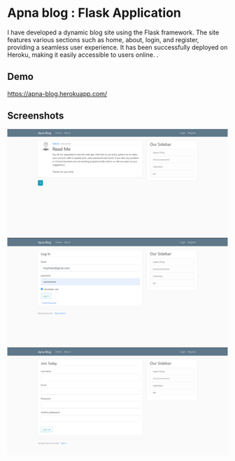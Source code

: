 
# Apna blog : Flask Application

I have developed a dynamic blog site using the Flask framework. The site features various sections such as home, about, login, and register, providing a seamless user experience. It has been successfully deployed on Heroku, making it easily accessible to users online. 
.
## Demo
https://apna-blog.herokuapp.com/
  
## Screenshots
![](Screenshots/home.png)
<br>
![](Screenshots/login.png)
<br>
![](Screenshots/register.png)
  
